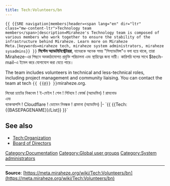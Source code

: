 ```yaml
---
title: Tech:Volunteers/bn
---
```


 `{{ {{SRE navigation|members|header=<span lang="en" dir="ltr" class="mw-content-ltr">Technology team members</span>|description=Miraheze's Technology team is composed of various members who work together to ensure the stability of the infrastructure behind Miraheze. Learn more on Miraheze Meta.|keywords=miraheze tech, miraheze system administrators, miraheze sysadmins}} }}`
**সিস্টেম অ্যাডমিনিস্ট্রেটররা**, যাদেরকে অনেক সময় "সিস্যাডমিন্স"ও বলা হয়ে থাকে, তারা Miraheze-এর পিছনে অবকাঠামোগত প্রযুক্তি পরিচালনা এবং স্থায়িত্বের জন্য দায়ী। কারিগরি দলের সাথে $tech-mail-এ ইমেল করে যোগাযোগ করা যেতে পারে।

The team includes volunteers in technical and less-technical roles, including project management and community liaising. You can contact the team at tech `{{ {{@}} }}`miraheze.org.

<div style="width: 100%; overflow: auto;>
{| class="wikitable center"
|-
! class="unsortable"| [ `{{ {{fullurl:Tech:Volunteers/List|action=edit}} }}` +/-]
! নাম ও ভূমিকা
! [আইআরসি](https://meta.miraheze.org/wiki/Special:MyLanguage/IRC)তে <br /> লিবেরা চ্যাটের নিকনেম
! ই-মেইল
! শেল
! গিটহাব
! ফোর্জ (অ্যাডমিন)
! রামনোড <br />এবং<br /> ব্যাকআপসি
! Cloudflare
! ডোমেন নিবন্ধক
! গ্রাফানা (অ্যাডমিন)
|- `{{ {{Tech:{{BASEPAGENAME}}/List}} }}`

## See also
* [Tech:Organization](/tech-docs/techorganization.md)
* [Board of Directors](https://meta.miraheze.org/wiki/Board_of_Directors)

[Category:Documentation](https://meta.miraheze.org/wiki/Category:Documentation)
[Category:Global user groups](https://meta.miraheze.org/wiki/Category:Global_user_groups)
[Category:System administrators](https://meta.miraheze.org/wiki/Category:System_administrators)

----
**Source**: [https://meta.miraheze.org/wiki/Tech:Volunteers/bn](https://meta.miraheze.org/wiki/Tech:Volunteers/bn)